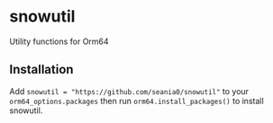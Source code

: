 # snowutil

Utility functions for Orm64

## Installation

Add `snowutil = "https://github.com/seania0/snowutil"` to your `orm64_options.packages` then run `orm64.install_packages()` to install snowutil.
